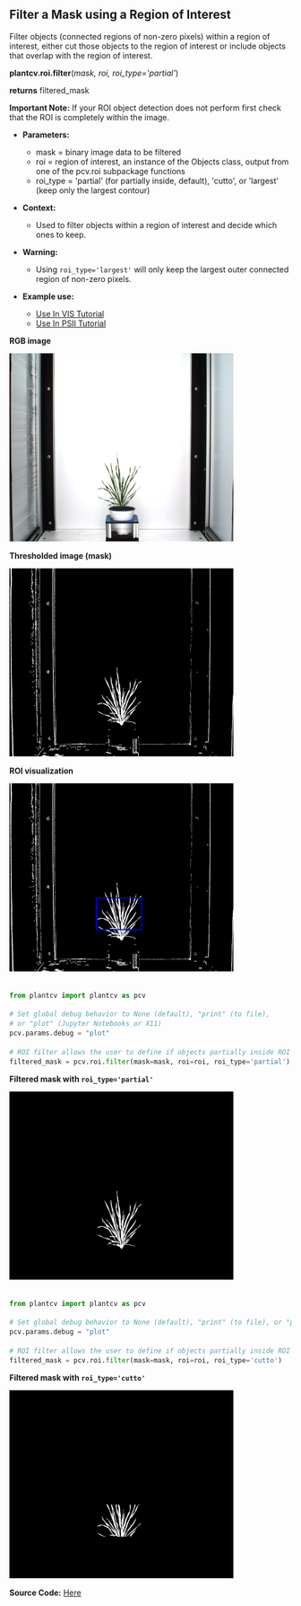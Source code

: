 ## Filter a Mask using a Region of Interest

Filter objects (connected regions of non-zero pixels) within a region of interest, either cut those objects to the region of interest
or include objects that overlap with the region of interest.

**plantcv.roi.filter**(*mask, roi, roi_type='partial'*)

**returns** filtered_mask

**Important Note:** If your ROI object detection does not perform first check that the ROI is
completely within the image.

- **Parameters:**
    - mask = binary image data to be filtered
    - roi = region of interest, an instance of the Objects class, output from one of the pcv.roi subpackage functions
    - roi_type = 'partial' (for partially inside, default), 'cutto', or 'largest' (keep only the largest contour)

- **Context:**
    - Used to filter objects within a region of interest and decide which ones to keep.

- **Warning:**
    - Using `roi_type='largest'` will only keep the largest outer connected region of non-zero pixels.

- **Example use:**
    - [Use In VIS Tutorial](tutorials/vis_tutorial.md)
    - [Use In PSII Tutorial](tutorials/psII_tutorial.md)

**RGB image**

![Screenshot](img/documentation_images/roi_filter/rgb_img.png)

**Thresholded image (mask)**

![Screenshot](img/documentation_images/roi_filter/bin_img.png)

**ROI visualization**

![Screenshot](img/documentation_images/roi_filter/roi_img.png)


```python

from plantcv import plantcv as pcv

# Set global debug behavior to None (default), "print" (to file),
# or "plot" (Jupyter Notebooks or X11)
pcv.params.debug = "plot"

# ROI filter allows the user to define if objects partially inside ROI are included or if objects are cut to ROI.
filtered_mask = pcv.roi.filter(mask=mask, roi=roi, roi_type='partial')

```


**Filtered mask with `roi_type='partial'`**

![Screenshot](img/documentation_images/roi_filter/mask_partial.png)

```python

from plantcv import plantcv as pcv

# Set global debug behavior to None (default), "print" (to file), or "plot" (Jupyter Notebooks or X11)
pcv.params.debug = "plot"

# ROI filter allows the user to define if objects partially inside ROI are included or if objects are cut to ROI.
filtered_mask = pcv.roi.filter(mask=mask, roi=roi, roi_type='cutto')
```

**Filtered mask with `roi_type='cutto'`**

![Screenshot](img/documentation_images/roi_filter/mask_cutto.png)


**Source Code:** [Here](https://github.com/danforthcenter/plantcv/blob/main/plantcv/plantcv/roi/roi_methods.py)

